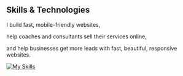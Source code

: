## Skills & Technologies
<p>I build fast, mobile-friendly websites,</p>
<p>help coaches and consultants sell their services online,</p>
<p>and help businesses get more leads with fast, beautiful, responsive websites.</p>


[![My Skills](https://skillicons.dev/icons?i=php,js,html,laravel,react,nodejs,nextjs,express,docker,mysql,git,cs,azure,dotnet,postgres,figma&theme=light)](https://skillicons.dev)
